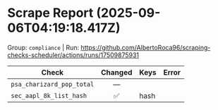 # Scrape Report (2025-09-06T04:19:18.417Z)

Group: `compliance`  |  Run: https://github.com/AlbertoRoca96/scraping-checks-scheduler/actions/runs/17509875931

| Check | Changed | Keys | Error |
|---|:---:|:--|:--|
| `psa_charizard_pop_total` | — |  |  |
| `sec_aapl_8k_list_hash` | ✅ | hash |  |
